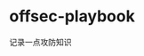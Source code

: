 



































































































































































































# offsec-playbook
记录一点攻防知识
